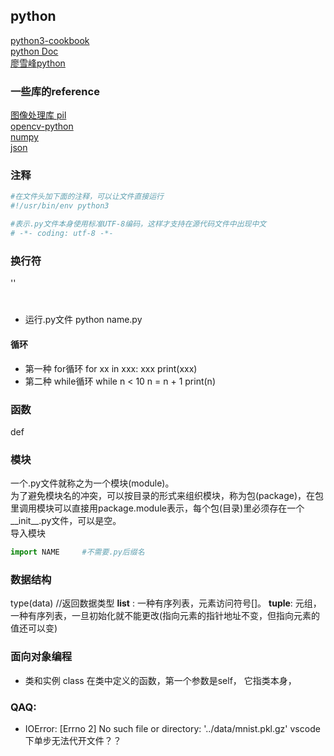 python
------
[python3-cookbook](http://python3-cookbook.readthedocs.io/zh_CN/latest/index.html)  
[python Doc](https://docs.python.org/3/)  
[廖雪峰python](http://www.liaoxuefeng.com/wiki/0014316089557264a6b348958f449949df42a6d3a2e542c000)
### 一些库的reference
[图像处理库 pil](https://en.wikibooks.org/wiki/Python_Imaging_Library)  
[opencv-python](http://docs.opencv.org/master/d6/d00/tutorial_py_root.html)  
[numpy](https://docs.scipy.org/doc/numpy/reference/)  
[json](https://docs.python.org/3.6/library/json.html)  
### 注释
```python
#在文件头加下面的注释，可以让文件直接运行
#!/usr/bin/env python3

#表示.py文件本身使用标准UTF-8编码，这样才支持在源代码文件中出现中文  
# -*- coding: utf-8 -*-
```
### 换行符
'\'
#
- 运行.py文件
  python name.py
#### 循环
- 第一种 for循环
for xx in xxx:
  xxx
print(xxx)
- 第二种 while循环
while n < 10
  n = n + 1
print(n)

### 函数
def 
### 模块
一个.py文件就称之为一个模块(module)。  
为了避免模块名的冲突，可以按目录的形式来组织模块，称为包(package)，在包里调用模块可以直接用package.module表示，每个包(目录)里必须存在一个__init__.py文件，可以是空。  
导入模块
```python
import NAME     #不需要.py后缀名
```

### 数据结构
type(data) //返回数据类型
**list** : 一种有序列表，元素访问符号[]。
**tuple**: 元组，一种有序列表，一旦初始化就不能更改(指向元素的指针地址不变，但指向元素的值还可以变)

### 面向对象编程
- 类和实例
  class
  在类中定义的函数，第一个参数是self， 它指类本身，


### QAQ:
- IOError: [Errno 2] No such file or directory: '../data/mnist.pkl.gz'
  vscode下单步无法代开文件？？
